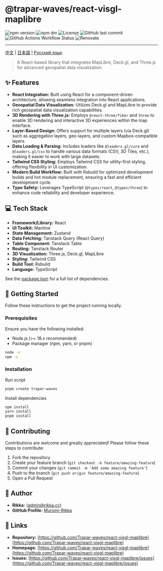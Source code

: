 # @trapar-waves/react-visgl-maplibre

![npm version](https://img.shields.io/npm/v/@trapar-waves/react-visgl-maplibre)
![npm dm](https://img.shields.io/npm/dm/@trapar-waves/react-visgl-maplibre)
![License](https://img.shields.io/github/license/Trapar-waves/react-visgl-maplibre)
![GitHub last commit](https://img.shields.io/github/last-commit/Trapar-waves/react-visgl-maplibre)
![GitHub Actions Workflow Status](https://img.shields.io/github/actions/workflow/status/Trapar-waves/react-visgl-maplibre/release.yml)
![Renovate](https://img.shields.io/badge/renovate-enabled-blue)

---

[中文](/readme/README-CN.md) | [日本語](/readme/README-JP.md) | [Русский язык](/readme/README-RU.md)

> A React-based library that integrates MapLibre, Deck.gl, and Three.js for advanced geospatial data visualization.

## ✨ Features

- **React Integration:** Built using React for a component-driven architecture, allowing seamless integration into React applications.
- **Geospatial Data Visualization:** Utilizes Deck.gl and MapLibre to provide rich geospatial data visualization capabilities.
- **3D Rendering with Three.js:** Employs `@react-three/fiber` and `three` to enable 3D rendering and interactive 3D experiences within the map interface.
- **Layer-Based Design:** Offers support for multiple layers (via Deck.gl) such as aggregation layers, geo-layers, and custom Mapbox-compatible layers.
- **Data Loading & Parsing:** Includes loaders like `@loaders.gl/core` and `@loaders.gl/csv` to handle various data formats (CSV, 3D Tiles, etc.), making it easier to work with large datasets.
- **Tailwind CSS Styling:** Employs Tailwind CSS for utility-first styling, offering flexibility in UI customization.
- **Modern Build Workflow:** Built with Rsbuild for optimized development builds and hot module replacement, ensuring a fast and efficient development cycle.
- **Type Safety:** Leverages TypeScript (`@types/react`, `@types/three`) to enhance code reliability and developer experience.

## 💻 Tech Stack

- **Framework/Library:** React
- **UI Toolkit:** Mantine
- **State Management:** Zustand
- **Data Fetching:** Tanstack Query (React Query)
- **Table Component:** Tanstack Table
- **Routing:** Tanstack Router
- **3D Visualization:** Three.js, Deck.gl, MapLibre
- **Styling:** Tailwind CSS
- **Build Tool:** Rsbuild
- **Language:** TypeScript

See the [package.json](package.json) for a full list of dependencies.

## 🚀 Getting Started

Follow these instructions to get the project running locally.

### Prerequisites

Ensure you have the following installed:

- Node.js (>= 18.x recommended)
- Package manager (npm, yarn, or pnpm)

```bash
node -v
npm -v
```

### Installation

Run script

```bash
pnpm create trapar-waves
```

Install dependencies

```bash
npm install
yarn install
pnpm install
```

## 🤝 Contributing

Contributions are welcome and greatly appreciated! Please follow these steps to contribute:

1. Fork the repository
2. Create your feature branch (`git checkout -b feature/amazing-feature`)
3. Commit your changes (`git commit -m 'Add some amazing feature'`)
4. Push to the branch (`git push origin feature/amazing-feature`)
5. Open a Pull Request

## 👤 Author

- **Rikka:** (admin@rikka.cc)
- **GitHub Profile:** [Muromi-Rikka](https://github.com/Muromi-Rikka)

## 🔗 Links

- **Repository:** [https://github.com/Trapar-waves/react-visgl-maplibre](https://github.com/Trapar-waves/react-visgl-maplibre)
- **Homepage:** [https://github.com/Trapar-waves/react-visgl-maplibre](https://github.com/Trapar-waves/react-visgl-maplibre)
- **Issues:** [https://github.com/Trapar-waves/react-visgl-maplibre/issues](https://github.com/Trapar-waves/react-visgl-maplibre/issues)
